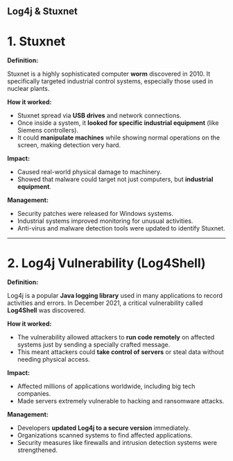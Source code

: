 ## Log4j & Stuxnet

# **1. Stuxnet**

**Definition:**

Stuxnet is a highly sophisticated computer **worm** discovered in 2010. It specifically targeted industrial control systems, especially those used in nuclear plants.

**How it worked:**

- Stuxnet spread via **USB drives** and network connections.
- Once inside a system, it **looked for specific industrial equipment** (like Siemens controllers).
- It could **manipulate machines** while showing normal operations on the screen, making detection very hard.

**Impact:**

- Caused real-world physical damage to machinery.
- Showed that malware could target not just computers, but **industrial equipment**.

**Management:**

- Security patches were released for Windows systems.
- Industrial systems improved monitoring for unusual activities.
- Anti-virus and malware detection tools were updated to identify Stuxnet.

---

# **2. Log4j Vulnerability (Log4Shell)**

**Definition:**

Log4j is a popular **Java logging library** used in many applications to record activities and errors. In December 2021, a critical vulnerability called **Log4Shell** was discovered.

**How it worked:**

- The vulnerability allowed attackers to **run code remotely** on affected systems just by sending a specially crafted message.
- This meant attackers could **take control of servers** or steal data without needing physical access.

**Impact:**

- Affected millions of applications worldwide, including big tech companies.
- Made servers extremely vulnerable to hacking and ransomware attacks.

**Management:**

- Developers **updated Log4j to a secure version** immediately.
- Organizations scanned systems to find affected applications.
- Security measures like firewalls and intrusion detection systems were strengthened.
